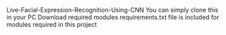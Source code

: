 Live-Facial-Expression-Recognition-Using-CNN
You can simply clone this in your PC
Download required modules
requirements.txt file is included for modules required in this project

